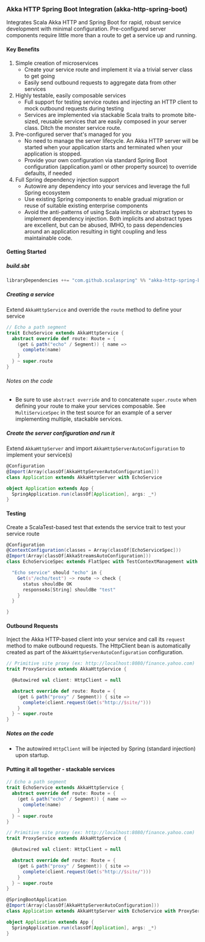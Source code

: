 ### Akka HTTP Spring Boot Integration (akka-http-spring-boot)

Integrates Scala Akka HTTP and Spring Boot for rapid, robust service development with minimal configuration.
Pre-configured server components require little more than a route to get a service up and running.

#### Key Benefits
1. Simple creation of microservices
   * Create your service route and implement it via a trivial server class to get going
   * Easily send outbound requests to aggregate data from other services
2. Highly testable, easily composable services
   * Full support for testing service routes and injecting an HTTP client to mock outbound requests during testing
   * Services are implemented via stackable Scala traits to promote bite-sized, reusable services that are easily composed in your server class. Ditch the monster service route.
3. Pre-configured server that's managed for you
   * No need to manage the server lifecycle. An Akka HTTP server will be started when your application starts and terminated when your application is stopped.
   * Provide your own configuration via standard Spring Boot configuration (application.yaml or other property source) to override defaults, if needed
4. Full Spring dependency injection support
   * Autowire any dependency into your services and leverage the full Spring ecosystem
   * Use existing Spring components to enable gradual migration or reuse of suitable existing enterprise components
   * Avoid the anti-patterns of using Scala implicits or abstract types to implement dependency injection. Both implicits and abstract types are excellent, but can be abused, IMHO, to pass dependencies around an application resulting in tight coupling and less maintainable code.

#### Getting Started

##### build.sbt

````scala
libraryDependencies ++= "com.github.scalaspring" %% "akka-http-spring-boot" % "0.2.0"
````

##### Creating a service

Extend `AkkaHttpService` and override the `route` method to define your service

````scala
// Echo a path segment
trait EchoService extends AkkaHttpService {
  abstract override def route: Route = {
    (get & path("echo" / Segment)) { name =>
      complete(name)
    }
  } ~ super.route
}
````

###### Notes on the code

* Be sure to use `abstract override` and to concatenate `super.route` when defining your route to make your services composable. See `MultiServiceSpec` in the test source for an example of a server implementing multiple, stackable services.

##### Create the server configuration and run it

Extend `AkkaHttpServer` and import `AkkaHttpServerAutoConfiguration` to implement your service(s)

````scala
@Configuration
@Import(Array(classOf[AkkaHttpServerAutoConfiguration]))
class Application extends AkkaHttpServer with EchoService

object Application extends App {
  SpringApplication.run(classOf[Application], args: _*)
}
````

#### Testing

Create a ScalaTest-based test that extends the service trait to test your service route

````scala
@Configuration
@ContextConfiguration(classes = Array(classOf[EchoServiceSpec]))
@Import(Array(classOf[AkkaStreamsAutoConfiguration]))
class EchoServiceSpec extends FlatSpec with TestContextManagement with EchoService with ScalatestRouteTest with Matchers {

  "Echo service" should "echo" in {
    Get(s"/echo/test") ~> route ~> check {
      status shouldBe OK
      responseAs[String] shouldBe "test"
    }
  }

}
````

#### Outbound Requests

Inject the Akka HTTP-based client into your service and call its `request` method to make outbound requests.
The HttpClient bean is automatically created as part of the `AkkaHttpServerAutoConfiguration` configuration.

````scala
// Primitive site proxy (ex: http://localhost:8080/finance.yahoo.com)
trait ProxyService extends AkkaHttpService {

  @Autowired val client: HttpClient = null

  abstract override def route: Route = {
    (get & path("proxy" / Segment)) { site =>
      complete(client.request(Get(s"http://$site/")))
    }
  } ~ super.route
}
````

##### Notes on the code

* The autowired `HttpClient` will be injected by Spring (standard injection) upon startup.

#### Putting it all together - stackable services

````scala
// Echo a path segment
trait EchoService extends AkkaHttpService {
  abstract override def route: Route = {
    (get & path("echo" / Segment)) { name =>
      complete(name)
    }
  } ~ super.route
}

// Primitive site proxy (ex: http://localhost:8080/finance.yahoo.com)
trait ProxyService extends AkkaHttpService {

  @Autowired val client: HttpClient = null

  abstract override def route: Route = {
    (get & path("proxy" / Segment)) { site =>
      complete(client.request(Get(s"http://$site/")))
    }
  } ~ super.route
}

@SpringBootApplication
@Import(Array(classOf[AkkaHttpServerAutoConfiguration]))
class Application extends AkkaHttpServer with EchoService with ProxyService

object Application extends App {
  SpringApplication.run(classOf[Application], args: _*)
}
````